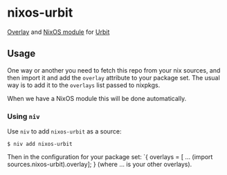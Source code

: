 # nixos-urbit
[Overlay](https://nixos.org/manual/nixpkgs/stable/#chap-overlays) and [NixOS module](https://nixos.org/manual/nixos/stable/index.html#sec-writing-modules) for [Urbit](https://urbit.org)

## Usage
One way or another you need to fetch this repo from your nix sources, and then import it and add the `overlay`
attribute to your package set. The usual way is to add it to the `overlays` list passed to nixpkgs.

When we have a NixOS module this will be done automatically.

### Using `niv`
Use `niv` to add `nixos-urbit` as a source:

```
$ niv add nixos-urbit
```

Then in the configuration for your package set:
`{ overlays = [ ... (import sources.nixos-urbit).overlay]; }
(where ... is your other overlays).

